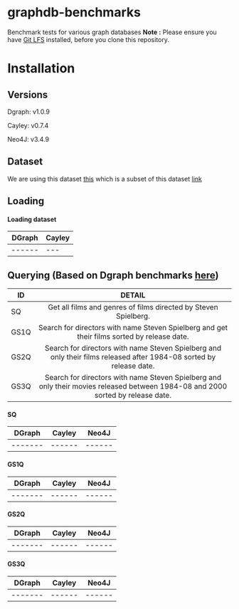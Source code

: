 # graphdb-benchmarks
Benchmark tests for various graph databases 
**Note :** Please ensure you have [Git LFS](https://git-lfs.github.com/) installed, before you clone this repository.



# Installation
## Versions
Dgraph: v1.0.9

Cayley: v0.7.4

Neo4J: v3.4.9

## Dataset
We are using this dataset [this](https://github.com/dgraph-io/benchmarks/tree/master/data/neo4j) which is a subset of this dataset [link](https://github.com/dgraph-io/benchmarks/tree/master/data)
## Loading


#### Loading dataset

| DGraph | Cayley |
| ------ | ------ |
| ------ | ---    |


## Querying (Based on Dgraph benchmarks [here](https://blog.dgraph.io/post/benchmark-neo4j/))
| ID    | DETAIL        |
| ------|:-------------:|
|SQ     | Get all films and genres of films directed by Steven Spielberg.|
|GS1Q	|Search for directors with name Steven Spielberg and get their films sorted by release date.|
|GS2Q	|Search for directors with name Steven Spielberg and only their films released after 1984-08 sorted by release date.|
|GS3Q	|Search for directors with name Steven Spielberg and only their movies released between 1984-08 and 2000 sorted by release date.|


#### SQ

| DGraph  | Cayley | Neo4J  |
| ------- | ------ | ------ |
| ------- | ------ | ------ |
#### GS1Q
| DGraph  | Cayley | Neo4J  |
| ------- | ------ | ------ |
| ------- | ------ | ------ |
#### GS2Q
| DGraph  | Cayley | Neo4J  |
| ------- | ------ | ------ |
| ------- | ------ | ------ |
#### GS3Q
| DGraph  | Cayley | Neo4J  |
| ------- | ------ | ------ |
| ------- | ------ | ------ |